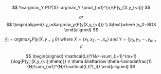 $$
Y=argmax_Y P(Y|X)=argmax_Y \prod_{i=1}^{n}{P(y_i|X,y_{<i})}
$$

$$
or
$$
$$
\begin{aligned}
y_i=&argmax_y{P(y|X,y_{<i})} \\
&\text{where }y_0=BOS
\end{aligned}
$$

$$
\hat{y}_t=argmax_y{P(y|X,y_{<t};\theta)\text{ where }X=\{x_1,x_2,\cdots,x_n\}\text{ and }Y=\{y_0,y_1,\cdots,y_{m+1}\}}
$$

$$
\begin{aligned}
\mathcal{L}(Y)&=-\sum_{i=1}^{m+1}{\log{P(y_i|X,y_{<i};\theta)}} \\
\theta &\leftarrow \theta-\lambda\frac{1}{N}\sum_{i=1}^{N}{\mathcal{L}(Y_i)}
\end{aligned}
$$